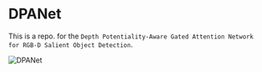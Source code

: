 # DPANet

This is a repo. for the `Depth Potentiality-Aware Gated Attention Network for RGB-D Salient Object Detection`. 

![DPANet](figures/main.png)

